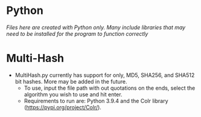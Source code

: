 # Python

*Files here are created with Python only. Many include libraries that may need to be installed for the program to function correctly*

# Multi-Hash
- MultiHash.py currently has support for only, MD5, SHA256, and SHA512 bit hashes. More may be added in the future.
  - To use, input the file path with out quotations on the ends, select the algorithm you wish to use and hit enter.
  - Requirements to run are: Python 3.9.4 and the Colr library (https://pypi.org/project/Colr/).
